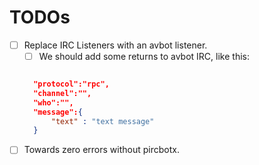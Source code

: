 TODOs
===
- [ ] Replace IRC Listeners with an avbot listener.
  - [ ] We should add some returns to avbot IRC, like this:
  ```JSON

	"protocol":"rpc",
	"channel":"",
	"who":"",
	"message":{
		"text" : "text message"
	}
  ```
- [ ] Towards zero errors without pircbotx.